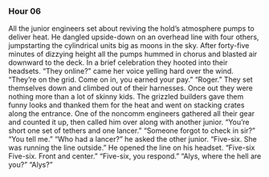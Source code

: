 ### Hour 06
All the junior engineers set about reviving the hold’s atmosphere pumps to deliver heat. He dangled upside-down on an overhead line with four others, jumpstarting the cylindrical units big as moons in the sky. After forty-five minutes of dizzying height all the pumps hummed in chorus and blasted air downward to the deck. In a brief celebration they hooted into their headsets.
“They online?” came her voice yelling hard over the wind.
“They’re on the grid. Come on in, you earned your pay.”
“Roger.”
They set themselves down and climbed out of their harnesses. Once out they were nothing more than a lot of skinny kids. The grizzled builders gave them funny looks and thanked them for the heat and went on stacking crates along the entrance. 
One of the noncomm engineers gathered all their gear and counted it up, then called him over along with another junior.
“You’re short one set of tethers and one lancer.”
“Someone forgot to check in sir?”
“You tell me.”
“Who had a lancer?” he asked the other junior.
“Five-six. She was running the line outside.”
He opened the line on his headset. “Five-six Five-six. Front and center.”
“Five-six, you respond.”
“Alys, where the hell are you?”
“Alys?”